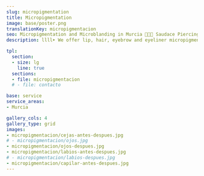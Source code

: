 ```yaml
---
slug: micropigmentation
title: Micropigmentation
image: base/poster.png
translationKey: micropigmentacion
seo: Micropigmentation and Microblanding in Murcia 🧷👂🏻 Saudace Piercing
description: llll➤ We offer lip, hair, eyebrow and eyeliner micropigmentation ✅ to enhance your natural beauty in a lasting and personalized way.

tpl:
  section:
  - size: lg
    line: true
  sections:
  - file: micropigmentacion
  # - file: contacto

base: service
service_areas:
- Murcia

gallery_cols: 4
gallery_type: grid
images:
- micropigmentacion/cejas-antes-despues.jpg
# - micropigmentacion/ojos.jpg
- micropigmentacion/ojos-despues.jpg
- micropigmentacion/labios-antes-despues.jpg
# - micropigmentacion/labios-despues.jpg
- micropigmentacion/capilar-antes-despues.jpg
---
```

